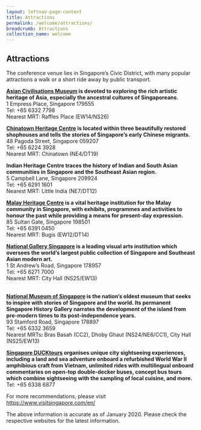 ```yaml
---
layout: leftnav-page-content
title: Attractions
permalink: /welcome/attractions/
breadcrumb: Attractions
collection_name: welcome
---
```


## Attractions

The conference venue lies in Singapore’s Civic District, with many popular attractions a walk or a short ride away by public transport.

<p><strong><a href="http://www.acm.org.sg/">Asian Civilisations Museum</a></strong><strong> is devoted to exploring the rich artistic heritage of Asia, especially the ancestral cultures of Singaporeans. </strong><br /> 1 Empress Place, Singapore 179555<br /> Tel: +65 6332 7798<br /> Nearest MRT: Raffles Place (EW14/NS26)</p>
<p><strong><a href="https://chinatownheritagecentre.com.sg/">Chinatown Heritage Centre</a></strong><strong> is located within three beautifully restored shophouses and tells the stories of Singapore&rsquo;s early Chinese migrants.</strong><u><br /> </u>48 Pagoda Street, Singapore 059207<br /> Tel: +65 6224 3928<br /> Nearest MRT: Chinatown (NE4/DT19)</p>
<p><strong>Indian Heritage Centre</strong><strong> traces the history of Indian and South Asian communities in Singapore and the Southeast Asian region.</strong><br /> 5 Campbell Lane, Singapore 209924<br /> Tel: +65 6291 1601<br /> Nearest MRT: Little India (NE7/DT12)</p>
<p><strong><a href="http://malayheritage.org.sg/">Malay Heritage Centre</a></strong><strong> is a vital heritage institution for the Malay community in Singapore, with exhibits, programmes and activities to honour the past while providing a means for present-day expression.</strong><br /> 85 Sultan Gate, Singapore 198501<br /> Tel: +65 6391 0450<br /> Nearest MRT: Bugis (EW12/DT14)</p>
<p><strong><a href="http://www.nationalgallery.sg/">National Gallery Singapore</a></strong><strong> is a leading visual arts institution which oversees the world&rsquo;s largest public collection of Singapore and Southeast Asian modern art.</strong><br /> 1 St Andrew&rsquo;s Road, Singapore 178957<br /> Tel: +65 6271 7000<br /> Nearest MRT: City Hall (NS25/EW13)</p>
<p><strong><br /> </strong><strong><a href="http://nationalmuseum.sg/">National Museum of Singapore</a></strong><strong> is the nation&rsquo;s oldest museum that seeks to inspire with stories of Singapore and the world. Its permanent Singapore History Gallery narrates the development of the island from pre-modern times to its post-independence years.</strong><br /> 93 Stamford Road, Singapore 178897<br /> Tel: +65 6332 3659<strong><br /> </strong>Nearest MRTs<strong>: </strong>Bras Basah (CC2), Dhoby Ghaut (NS24/NE6/CC1), City Hall (NS25/EW13)</p>
<p><strong><a href="http://www.ducktours.com.sg/">Singapore DUCKtours</a></strong><strong> organises unique city sightseeing experiences, including a land and sea adventure onboard a refurbished World War II amphibious craft from Vietnam, unlimited rides with multilingual onboard commentaries on open-top double-decker buses, concept bus tours which combine sightseeing with the sampling of local cuisine, and more.<br /> </strong>Tel: +65 6338 6877</p>

For more recommendations, please visit <https://www.visitsingapore.com/en/>

The above information is accurate as of January 2020. Please check the respective websites for the latest information.